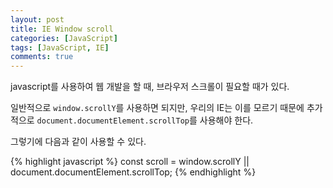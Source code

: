 ```yaml
---
layout: post
title: IE Window scroll
categories: [JavaScript]
tags: [JavaScript, IE]
comments: true
---
```


javascript를 사용하여 웹 개발을 할 때, 브라우저 스크롤이 필요할 때가 있다.

일반적으로 `window.scrollY`를 사용하면 되지만, 우리의 IE는 이를 모르기 때문에 추가적으로 `document.documentElement.scrollTop`를 사용해야 한다.

그렇기에 다음과 같이 사용할 수 있다.

{% highlight javascript %}
const scroll = window.scrollY || document.documentElement.scrollTop;
{% endhighlight %}